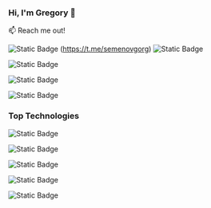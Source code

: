 ### Hi, I'm Gregory 👋

:mailbox: Reach me out!

![Static Badge](https://img.shields.io/badge/Telegram-%2326A5E4?logo=telegram&labelColor=%23fff)
(https://t.me/semenovgorg)
![Static Badge](https://img.shields.io/badge/Facebook-%230866FF?logo=facebook)

![Static Badge](https://img.shields.io/badge/Email-%23EA4335?logo=gmail&labelColor=%23fff)

![Static Badge](https://img.shields.io/badge/Linkedin-%230A66C2?logo=linkedin&labelColor=%230A66C2)

![Static Badge](https://img.shields.io/badge/Whatsapp-%2325D366?logo=whatsapp&labelColor=%23fff)

### Top Technologies

![Static Badge](https://img.shields.io/badge/HTML-%23E34F26?logo=html5&labelColor=%23000)

![Static Badge](https://img.shields.io/badge/CSS3-%231572B6?logo=css3&labelColor=%23000)

![Static Badge](https://img.shields.io/badge/WORDPRESS-%2321759B?logo=wordpress&labelColor=%23000)

![Static Badge](https://img.shields.io/badge/JAVASCRIPT-%23F7DF1E?logo=javascript&labelColor=%23000)

![Static Badge](https://img.shields.io/badge/NODE.JS-%235FA04E?logo=nodedotjs&labelColor=%23000)








